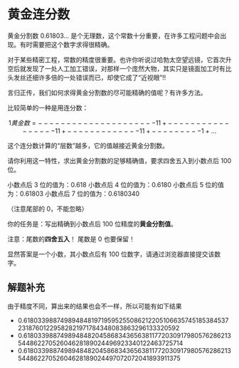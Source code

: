 # 黄金连分数

黄金分割数 0.61803... 是个无理数，这个常数十分重要，在许多工程问题中会出现。有时需要把这个数字求得很精确。

对于某些精密工程，常数的精度很重要。也许你听说过哈勃太空望远镜，它首次升空后就发现了一处人工加工错误，对那样一个庞然大物，其实只是镜面加工时有比头发丝还细许多倍的一处错误而已，却使它成了“近视眼”!!

言归正传，我们如何求得黄金分割数的尽可能精确的值呢？有许多方法。

比较简单的一种是用连分数：

```math
              1
黄金数 = ---------------------
                    1
         1 + -----------------
                      1
             1 + -------------
                        1
                 1 + ---------
                      1 + ...
```

这个连分数计算的“层数”越多，它的值越接近黄金分割数。

请你利用这一特性，求出黄金分割数的足够精确值，要求四舍五入到小数点后 100 位。

小数点后 3 位的值为：0.618
小数点后 4 位的值为：0.6180
小数点后 5 位的值为：0.61803
小数点后 7 位的值为：0.6180340

（注意尾部的 0，不能忽略）

你的任务是：写出精确到小数点后 100 位精度的**黄金分割值**。

注意：尾数的**四舍五入**！ 尾数是 0 也要保留！

显然答案是一个小数，其小数点后有 100 位数字，请通过浏览器直接提交该数字。

## 解题补充

由于精度不同，算出来的结果也会不一样，所以可能有如下结果

- 0.6180339887498948481971959525508621220510663574518538453723187601229582821971784348083863296133320592
- 0.6180339887498948482045868343656381177203091798057628621354486227052604628189024496923340122463725714
- 0.6180339887498948482045868343656381177203091798057628621354486227052604628189024497072072041893911375
